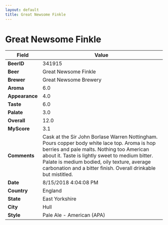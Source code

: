 ```yaml
---
layout: default
title: Great Newsome Finkle 
---
```


# Great Newsome Finkle 

| Field         | Value     |
|---------------|-----------|
| **BeerID** | 341915 |
| **Beer** | Great Newsome Finkle  |
| **Brewer** | Great Newsome Brewery |
| **Aroma** | 6.0 |
| **Appearance** | 4.0 |
| **Taste** | 6.0 |
| **Palate** | 3.0 |
| **Overall** | 12.0 |
| **MyScore** | 3.1 |
| **Comments** | Cask at the Sir John Borlase Warren Nottingham. Pours copper body white lace top. Aroma is hop berries and pale malts. Nothing too American about it. Taste is lightly sweet to medium bitter. Palate is medium bodied, oily texture, average carbonation and a bitter finish. Overall drinkable but mistitled. |
| **Date** | 8/15/2018 4:04:08 PM |
| **Country** | England |
| **State** | East Yorkshire |
| **City** | Hull |
| **Style** | Pale Ale - American (APA) |
